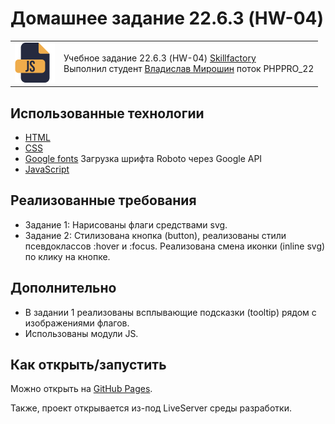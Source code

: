 # Домашнее задание 22.6.3 (HW-04)

<table>
  <tr>
    <td>
      <img src="./assets/images/js64.png">
    </td>
    <td>
      Учебное задание 22.6.3 (HW-04)
      <a href="https://skillfactory.ru/">Skillfactory</a><br> 
      Выполнил студент <a href="https://github.com/Vlad-Miroshin">Владислав Мирошин</a> поток PHPPRO_22 
    </td>
  </tr>
</table>

## Использованные технологии

- [HTML](https://www.w3.org/TR/2021/SPSD-html52-20210128/)
- [CSS](https://developer.mozilla.org/ru/docs/Learn/Getting_started_with_the_web/CSS_basics)
- [Google fonts](https://fonts.google.com/specimen/Roboto) Загрузка шрифта Roboto через Google API
- [JavaScript](https://262.ecma-international.org)

## Реализованные требования

- Задание 1: Нарисованы флаги средствами svg.
- Задание 2: Стилизована кнопка (button), реализованы стили псевдоклассов :hover и :focus. Реализована смена иконки (inline svg) по клику на кнопке.

## Дополнительно

- В задании 1 реализованы всплывающие подсказки (tooltip) рядом с изображениями флагов.
- Использованы модули JS.

## Как открыть/запустить

Можно открыть на [GitHub Pages](https://vlad-miroshin.github.io/module22_homework/).

Также, проект открывается из-под LiveServer среды разработки.
